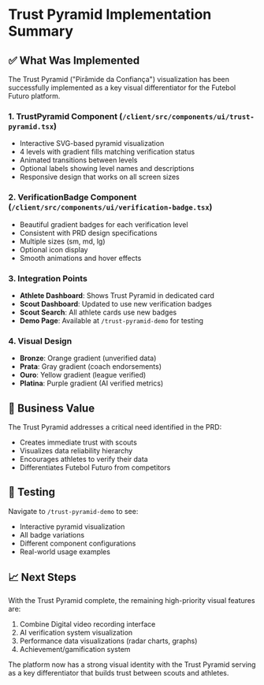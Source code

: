 # Trust Pyramid Implementation Summary

## ✅ What Was Implemented

The Trust Pyramid ("Pirâmide da Confiança") visualization has been successfully implemented as a key visual differentiator for the Futebol Futuro platform.

### 1. **TrustPyramid Component** (`/client/src/components/ui/trust-pyramid.tsx`)
- Interactive SVG-based pyramid visualization
- 4 levels with gradient fills matching verification status
- Animated transitions between levels
- Optional labels showing level names and descriptions
- Responsive design that works on all screen sizes

### 2. **VerificationBadge Component** (`/client/src/components/ui/verification-badge.tsx`)
- Beautiful gradient badges for each verification level
- Consistent with PRD design specifications
- Multiple sizes (sm, md, lg)
- Optional icon display
- Smooth animations and hover effects

### 3. **Integration Points**
- **Athlete Dashboard**: Shows Trust Pyramid in dedicated card
- **Scout Dashboard**: Updated to use new verification badges
- **Scout Search**: All athlete cards use new badges
- **Demo Page**: Available at `/trust-pyramid-demo` for testing

### 4. **Visual Design**
- **Bronze**: Orange gradient (unverified data)
- **Prata**: Gray gradient (coach endorsements)
- **Ouro**: Yellow gradient (league verified)
- **Platina**: Purple gradient (AI verified metrics)

## 🎯 Business Value

The Trust Pyramid addresses a critical need identified in the PRD:
- Creates immediate trust with scouts
- Visualizes data reliability hierarchy
- Encourages athletes to verify their data
- Differentiates Futebol Futuro from competitors

## 🧪 Testing

Navigate to `/trust-pyramid-demo` to see:
- Interactive pyramid visualization
- All badge variations
- Different component configurations
- Real-world usage examples

## 📈 Next Steps

With the Trust Pyramid complete, the remaining high-priority visual features are:
1. Combine Digital video recording interface
2. AI verification system visualization
3. Performance data visualizations (radar charts, graphs)
4. Achievement/gamification system

The platform now has a strong visual identity with the Trust Pyramid serving as a key differentiator that builds trust between scouts and athletes.